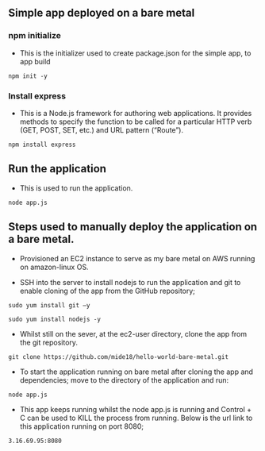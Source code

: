 ## Simple app deployed on a bare metal
### npm initialize
* This is the initializer used to create package.json for the simple app, to app build
```
npm init -y
```
### Install express
* This is a Node.js framework for authoring web applications. It provides methods to specify the function to be called for a particular HTTP verb (GET, POST, SET, etc.) and URL pattern (“Route”).
```
npm install express
```
## Run the application
* This is used to run the application.
```
node app.js
```

## Steps used to manually deploy the application on a bare metal.

* Provisioned an EC2 instance to serve as my bare metal on AWS running on amazon-linux OS.​

* SSH into the server to install nodejs to run the application and  git to enable cloning of the app from the GitHub repository; ​

```
sudo yum install git –y​
```
```
sudo yum install nodejs -y​
```
* Whilst still on the sever, at the ec2-user directory, clone the app from the git repository.​
```
git clone https://github.com/mide18/hello-world-bare-metal.git​
```

* To start the application running on bare metal after cloning the app and dependencies; move to the directory of the application and run: ​
```
node app.js
```
* This app keeps running whilst the node app.js is running and Control + C can be used to KILL the process from running. Below is the url link to this application running on port 8080;​
````
3.16.69.95:8080
````